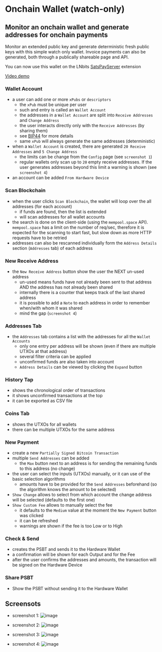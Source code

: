 # Onchain Wallet (watch-only)

## Monitor an onchain wallet and generate addresses for onchain payments

Monitor an extended public key and generate deterministic fresh public keys with this simple watch only wallet. Invoice payments can also be generated, both through a publically shareable page and API.

You can now use this wallet on the LNbits [SatsPayServer](https://github.com/lnbits/lnbits/blob/master/lnbits/extensions/satspay/README.md) extension

<a href="https://www.youtube.com/watch?v=rQMHzQEPwZY">Video demo</a>

### Wallet Account
 - a user can add one or more `xPubs` or `descriptors`
   - the `xPub` must be unique per user
   - such and entry is called an `Wallet Account`
   - the addresses in a `Wallet Account` are split into `Receive Addresses` and `Change Address`
   - the user interacts directly only with the `Receive Addresses` (by sharing them)
   - see [BIP44](https://github.com/bitcoin/bips/blob/master/bip-0044.mediawiki#account-discovery) for more details
   - same `xPub` will always generate the same addresses (deterministic)
 - when a `Wallet Account` is created, there are generated `20 Receive Addresses` and `5 Change Address`
   - the limits can be change from the `Config` page (see `screenshot 1`)
   - regular wallets only scan up to `20` empty receive addresses. If the user generates addresses beyond this limit a warning is shown (see `screenshot 4`)
 - an account can be added `From Hardware Device`

### Scan Blockchain
 - when the user clicks `Scan Blockchain`, the wallet will loop over the all addresses (for each account)
   - if funds are found, then the list is extended
   -  will scan addresses for all wallet accounts
 - the search is done on the client-side (using the `mempool.space` API). `mempool.space` has a limit on the number of req/sec, therefore it is expected for the scanning to start fast, but slow down as more HTTP requests have to be retried
 - addresses can also be rescanned individually form the `Address Details` section (`Addresses` tab) of each address
 
### New Receive Address
 - the `New Receive Address` button show the user the NEXT un-used address
   - un-used means funds have not already been sent to that address AND the address has not already been shared
   - internally there is a counter that keeps track of the last shared address
   - it is possible to add a `Note` to each address in order to remember when/with whom it was shared
   - mind the gap (`screenshot 4`)

### Addresses Tab
- the `Addresses` tab contains a list with the addresses for all the `Wallet Accounts`
   - only one entry per address will be shown (even if there are multiple UTXOs at that address)
   - several filter criteria can be applied
   - unconfirmed funds are also taken into account
   - `Address Details` can be viewed by clicking the `Expand` button

### History Tap
 - shows the chronological order of transactions
 - it shows unconfirmed transactions at the top
 - it can be exported as CSV file

###  Coins Tab
 - shows the UTXOs for all wallets
 - there can be multiple UTXOs for the same address

### New Payment
 - create a new `Partially Signed Bitcoin Transaction`
 - multiple `Send Addresses` can be added
   -  the `Max` button next to an address is for sending the remaining funds to this address (no change)
 - the user can select the inputs (UTXOs) manually, or it can use of the basic selection algorithms
    - amounts have to be provided for the `Send Addresses` beforehand (so the algorithm knows the amount to be selected)
 - `Show Change` allows to select from which account the change address will be selected (defaults to the first one)
 - `Show Custom Fee` allows to manually select the fee
    - it defaults to the `Medium` value at the moment the `New Payment` button was clicked
    - it can be refreshed
    - warnings are shown if the fee is too Low or to High

### Check & Send
 - creates the PSBT and sends it to the Hardware Wallet
 - a confirmation will be shown for each Output and for the Fee
 - after the user confirms the addresses and amounts, the transaction will be signed on the Hardware Device

### Share PSBT
 - Show the PSBT without sending it to the Hardware Wallet

## Screensots
- screenshot 1:
![image](https://user-images.githubusercontent.com/2951406/177181611-eeeac70c-c245-4b45-b80b-8bbb511f6d1d.png)

- screenshot 2:
![image](https://user-images.githubusercontent.com/2951406/183087898-b91f5243-8ed9-4a14-9e57-7bb4f1fd43ef.png)

- screenshot 3:
![image](https://user-images.githubusercontent.com/2951406/177333755-4a9118fb-3eaf-43d6-bc7e-c3d8c80bc61e.png)

- screenshot 4:
![image](https://user-images.githubusercontent.com/2951406/177337474-bfcf7a7c-501a-4ebb-916e-ca391e63f6a7.png)


